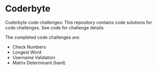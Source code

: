 # Coderbyte
Coderbyte code challenges: This repository contains code solutions for code challenges.  See code for challenge details

The completed code challenges are:
 - Check Numbers
 - Longest Word
 - Username Validation
 - Matrix Determinant (hard)

